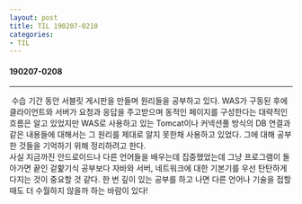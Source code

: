 ```yaml
---
layout: post
title: TIL 190207-0210
categories:
- TIL
---
```


#### 190207-0208
---
&nbsp;수습 기간 동안 서블릿 게시판을 만들며 원리들을 공부하고 있다. WAS가 구동된 후에 클라이언트와 서버가 요청과 응답을 주고받으며 동적인 페이지를 구성한다는 대략적인 흐름은 알고 있었지만 WAS로 사용하고 있는 Tomcat이나 커넥션풀 방식의 DB 연결과 같은 내용들에 대해서는 그 원리를 제대로 알지 못한채 사용하고 있었다. 그에 대해 공부한 것들을 기억하기 위해 정리하려고 한다.  
사실 지금까진 안드로이드나 다른 언어들을 배우는데 집중했었는데 그냥 프로그램이 돌아가면 끝인 겉핥기식 공부보다 자바와 서버, 네트워크에 대한 기본기를 우선 탄탄하게 다지는 것이 중요할 것 같다. 한 번 깊이 있는 공부를 하고 나면 다른 언어나 기술을 접할 때도 더 수월하지 않을까 하는 바람이 있다!
